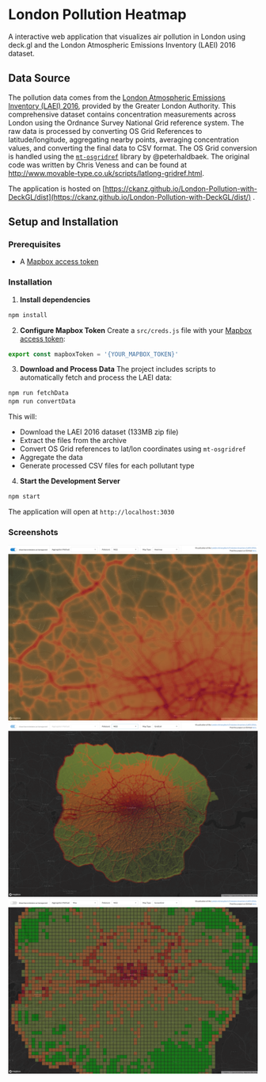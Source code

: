 # London Pollution Heatmap

A interactive web application that visualizes air pollution in London using deck.gl and the London Atmospheric Emissions Inventory (LAEI) 2016 dataset.

## Data Source

The pollution data comes from the [London Atmospheric Emissions Inventory (LAEI) 2016](https://data.london.gov.uk/dataset/london-atmospheric-emissions-inventory--laei--2016/), provided by the Greater London Authority. This comprehensive dataset contains concentration measurements across London using the Ordnance Survey National Grid reference system.
The raw data is processed by converting OS Grid References to latitude/longitude, aggregating nearby points, averaging concentration values, and converting the final data to CSV format. The OS Grid conversion is handled using the [`mt-osgridref`](https://github.com/peterhaldbaek/mt-osgridref) library by @peterhaldbaek. The original code was written by Chris Veness and can be found at http://www.movable-type.co.uk/scripts/latlong-gridref.html.

The application is hosted on [https://ckanz.github.io/London-Pollution-with-DeckGL/dist](https://ckanz.github.io/London-Pollution-with-DeckGL/dist/) .

## Setup and Installation

### Prerequisites

- A [Mapbox access token](https://www.mapbox.com/help/define-access-token/)

### Installation

1. **Install dependencies**
```bash
npm install
```

2. **Configure Mapbox Token**
Create a `src/creds.js` file with your [Mapbox access token](https://www.mapbox.com/help/define-access-token/):
```javascript
export const mapboxToken = '{YOUR_MAPBOX_TOKEN}'
```

3. **Download and Process Data**
The project includes scripts to automatically fetch and process the LAEI data:
```bash
npm run fetchData
npm run convertData
```

This will:
- Download the LAEI 2016 dataset (133MB zip file)
- Extract the files from the archive
- Convert OS Grid references to lat/lon coordinates using `mt-osgridref`
- Aggregate the data
- Generate processed CSV files for each pollutant type

4. **Start the Development Server**
```bash
npm start
```

The application will open at `http://localhost:3030`

### Screenshots

![screenshot3](https://github.com/ckanz/deck-gl-lnd-pollution/blob/main/Screenshot_HeatMap.png?raw=true)
![screenshot1](https://github.com/ckanz/deck-gl-lnd-pollution/blob/main/Screenshot_GridCell.png?raw=true)
![screenshot2](https://github.com/ckanz/deck-gl-lnd-pollution/blob/main/Screenshot_ScreenGrid.png?raw=true)


